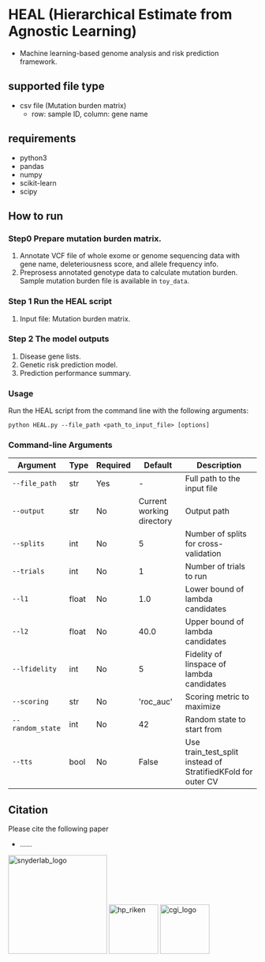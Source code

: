 # HEAL (Hierarchical Estimate from Agnostic Learning)
- Machine learning-based genome analysis and risk prediction framework.

## supported file type
- csv file (Mutation burden matrix)
   - row: sample ID, column: gene name

## requirements
- python3
- pandas
- numpy
- scikit-learn
- scipy

## How to run
### Step0 Prepare mutation burden matrix.
1. Annotate VCF file of whole exome or genome sequencing data with gene name, deleteriousness score, and allele frequency info.
2. Preprosess annotated genotype data to calculate mutation burden. Sample mutation burden file is available in `toy_data`.
### Step 1 Run the HEAL script
1. Input file: Mutation burden matrix.
### Step 2 The model outputs
1. Disease gene lists.
2. Genetic risk prediction model.
3. Prediction performance summary.

### Usage
Run the HEAL script from the command line with the following arguments:

```
python HEAL.py --file_path <path_to_input_file> [options]
```

### Command-line Arguments

| Argument | Type | Required | Default | Description |
|----------|------|----------|---------|-------------|
| `--file_path` | str | Yes | - | Full path to the input file |
| `--output` | str | No | Current working directory | Output path |
| `--splits` | int | No | 5 | Number of splits for cross-validation |
| `--trials` | int | No | 1 | Number of trials to run |
| `--l1` | float | No | 1.0 | Lower bound of lambda candidates |
| `--l2` | float | No | 40.0 | Upper bound of lambda candidates |
| `--lfidelity` | int | No | 5 | Fidelity of linspace of lambda candidates |
| `--scoring` | str | No | 'roc_auc' | Scoring metric to maximize |
| `--random_state` | int | No | 42 | Random state to start from |
| `--tts` | bool | No | False | Use train_test_split instead of StratifiedKFold for outer CV |

## Citation
Please cite the following paper
- ......

<img width="200" alt="snyderlab_logo" src="https://github.com/pirocv/HEAL/assets/51925146/0c17a201-9642-4da3-9457-5ff83ddb9a1b">
<img width="100" alt="hp_riken" src="https://github.com/pirocv/HEAL/assets/51925146/b37c836b-1a0e-4a2b-aca5-39baf220e4ea">
<img width="100" alt="cgi_logo" src="https://github.com/pirocv/HEAL/assets/51925146/d487a395-6741-4093-b515-ea078c685333">


